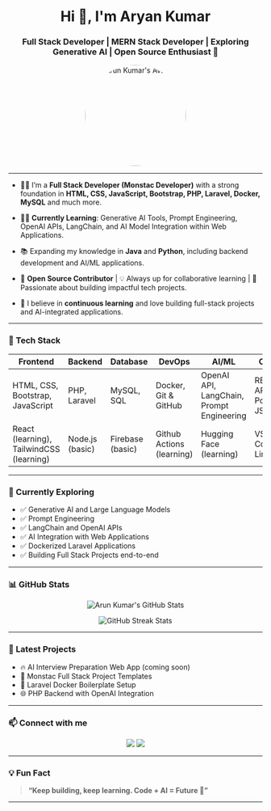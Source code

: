 <h1 align="center">Hi 👋, I'm Aryan Kumar</h1>
<h3 align="center">Full Stack Developer | MERN Stack Developer | Exploring Generative AI | Open Source Enthusiast 🚀</h3>

<p align="center">
  <img src="https://avatars.githubusercontent.com/u/00000000?v=4" width="200px" alt="Arun Kumar's Avatar" style="border-radius: 50%;" />
</p>

<!-- 👉 Replace the avatar link with your GitHub profile picture link (you can find it on your GitHub profile picture > Copy Image Address). -->

---

- 👨‍💻 I’m a **Full Stack Developer (Monstac Developer)** with a strong foundation in **HTML, CSS, JavaScript, Bootstrap, PHP, Laravel, Docker, MySQL** and much more.

- 🧑‍💻 **Currently Learning**: Generative AI Tools, Prompt Engineering, OpenAI APIs, LangChain, and AI Model Integration within Web Applications.

- 📚 Expanding my knowledge in **Java** and **Python**, including backend development and AI/ML applications.

- 🎯 **Open Source Contributor** | 💡 Always up for collaborative learning | 🚀 Passionate about building impactful tech projects.

- 🌱 I believe in **continuous learning** and love building full-stack projects and AI-integrated applications.

---

### 💼 Tech Stack

<div align="center">
  
| Frontend | Backend | Database | DevOps | AI/ML | Others |
|-----------|----------|-----------|--------|--------|--------|
| HTML, CSS, Bootstrap, JavaScript | PHP, Laravel | MySQL, SQL | Docker, Git & GitHub | OpenAI API, LangChain, Prompt Engineering | REST APIs, Postman, JSON |
| React (learning), TailwindCSS (learning) | Node.js (basic) | Firebase (basic) | Github Actions (learning) | Hugging Face (learning) | VS Code, Linux CLI |

</div>

---

### 🧠 Currently Exploring
- ✅ Generative AI and Large Language Models
- ✅ Prompt Engineering
- ✅ LangChain and OpenAI APIs
- ✅ AI Integration with Web Applications
- ✅ Dockerized Laravel Applications
- ✅ Building Full Stack Projects end-to-end

---

### 📊 GitHub Stats
<p align="center">
<img src="https://github-readme-stats.vercel.app/api?username=ArunKumarYourGitHubUsername&show_icons=true&theme=radical" alt="Arun Kumar's GitHub Stats" />
</p>

<p align="center">
<img src="https://github-readme-streak-stats.herokuapp.com?user=ArunKumarYourGitHubUsername&theme=radical&hide_border=true" alt="GitHub Streak Stats" />
</p>

<!-- 👉 Replace ArunKumarYourGitHubUsername with your GitHub username -->

---

### 📝 Latest Projects
- 🔥 AI Interview Preparation Web App (coming soon)
- 🚀 Monstac Full Stack Project Templates
- 🐳 Laravel Docker Boilerplate Setup
- 🌐 PHP Backend with OpenAI Integration

---

### 📫 Connect with me
<p align="center">
<a href="https://www.linkedin.com/in/arunkumar-yourprofile/" target="_blank"><img src="https://img.shields.io/badge/LinkedIn-0077B5?style=for-the-badge&logo=linkedin&logoColor=white"/></a>
<a href="mailto:your-email@example.com"><img src="https://img.shields.io/badge/Gmail-D14836?style=for-the-badge&logo=gmail&logoColor=white"/></a>
</p>

---

### 💡 Fun Fact
> **“Keep building, keep learning. Code + AI = Future 🚀”**

---

